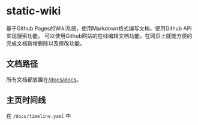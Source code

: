 # static-wiki
基于Github Pages的Wiki系统，使用Markdown格式编写文档，使用Github API实现搜索功能。
可以使用Github网站的在线编辑文档功能，在网页上就能方便的完成文档新增删除以及修改功能。

## 文档路径

所有文档都放置在[/docs/docs](https://github.com/oman009/static-wiki/tree/main/docs/docs#readme)。

## 

## 主页时间线

在 `/docs/timeline.yaml` 中